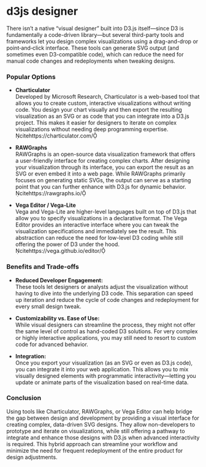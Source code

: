 # d3js designer

There isn’t a native “visual designer” built into D3.js itself—since D3 is fundamentally a code-driven library—but several third-party tools and frameworks let you design complex visualizations using a drag-and-drop or point‐and‐click interface. These tools can generate SVG output (and sometimes even D3-compatible code), which can reduce the need for manual code changes and redeployments when tweaking designs.

### Popular Options

- **Charticulator**  
  Developed by Microsoft Research, Charticulator is a web-based tool that allows you to create custom, interactive visualizations without writing code. You design your chart visually and then export the resulting visualization as an SVG or as code that you can integrate into a D3.js project. This makes it easier for designers to iterate on complex visualizations without needing deep programming expertise.  
  citehttps://charticulator.com/

- **RAWGraphs**  
  RAWGraphs is an open-source data visualization framework that offers a user-friendly interface for creating complex charts. After designing your visualization through its interface, you can export the result as an SVG or even embed it into a web page. While RAWGraphs primarily focuses on generating static SVGs, the output can serve as a starting point that you can further enhance with D3.js for dynamic behavior.  
  citehttps://rawgraphs.io/

- **Vega Editor / Vega-Lite**  
  Vega and Vega-Lite are higher-level languages built on top of D3.js that allow you to specify visualizations in a declarative format. The Vega Editor provides an interactive interface where you can tweak the visualization specifications and immediately see the result. This abstraction can reduce the need for low-level D3 coding while still offering the power of D3 under the hood.  
  citehttps://vega.github.io/editor/

### Benefits and Trade-offs

- **Reduced Developer Engagement:**  
  These tools let designers or analysts adjust the visualization without having to dive into the underlying D3 code. This separation can speed up iteration and reduce the cycle of code changes and redeployment for every small design tweak.

- **Customizability vs. Ease of Use:**  
  While visual designers can streamline the process, they might not offer the same level of control as hand-coded D3 solutions. For very complex or highly interactive applications, you may still need to resort to custom code for advanced behavior.

- **Integration:**  
  Once you export your visualization (as an SVG or even as D3.js code), you can integrate it into your web application. This allows you to mix visually designed elements with programmatic interactivity—letting you update or animate parts of the visualization based on real-time data.

### Conclusion

Using tools like Charticulator, RAWGraphs, or Vega Editor can help bridge the gap between design and development by providing a visual interface for creating complex, data-driven SVG designs. They allow non-developers to prototype and iterate on visualizations, while still offering a pathway to integrate and enhance those designs with D3.js when advanced interactivity is required. This hybrid approach can streamline your workflow and minimize the need for frequent redeployment of the entire product for design adjustments.